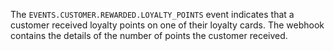 The `EVENTS.CUSTOMER.REWARDED.LOYALTY_POINTS` event indicates that a customer received loyalty points on one of their loyalty cards. The webhook contains the details of the number of points the customer received.